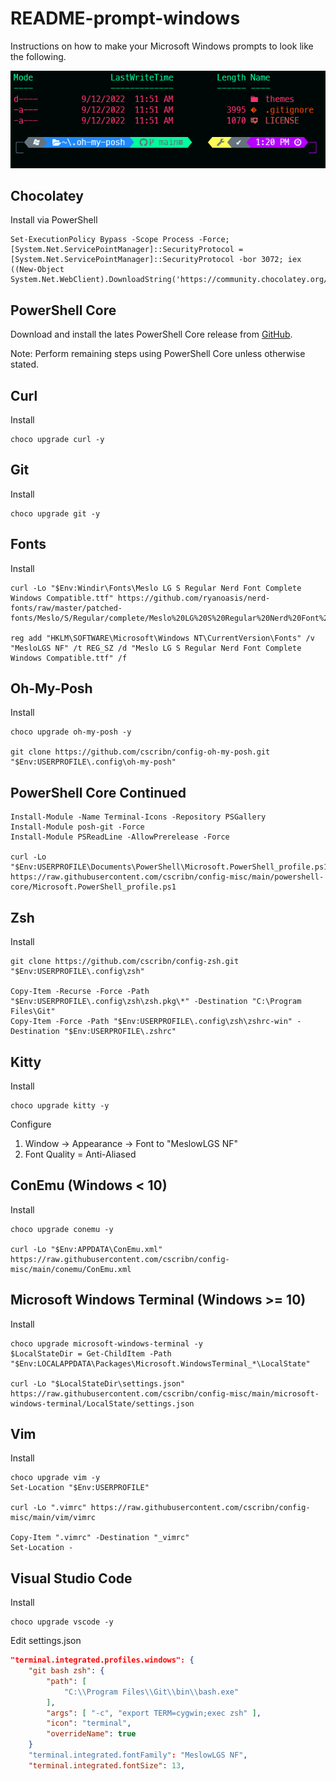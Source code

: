 # README-prompt-windows

Instructions on how to make your Microsoft Windows prompts to look like the following.

![prompt](./images/prompt.png)

## Chocolatey

Install via PowerShell

```pwsh
Set-ExecutionPolicy Bypass -Scope Process -Force; [System.Net.ServicePointManager]::SecurityProtocol = [System.Net.ServicePointManager]::SecurityProtocol -bor 3072; iex ((New-Object System.Net.WebClient).DownloadString('https://community.chocolatey.org/install.ps1'))
```

## PowerShell Core

Download and install the lates PowerShell Core release from [GitHub](https://github.com/PowerShell/PowerShell/releases).

Note: Perform remaining steps using PowerShell Core unless otherwise stated.

## Curl

Install

```pwsh
choco upgrade curl -y
```

## Git

Install

```pwsh
choco upgrade git -y
```

## Fonts

Install

```pwsh
curl -Lo "$Env:Windir\Fonts\Meslo LG S Regular Nerd Font Complete Windows Compatible.ttf" https://github.com/ryanoasis/nerd-fonts/raw/master/patched-fonts/Meslo/S/Regular/complete/Meslo%20LG%20S%20Regular%20Nerd%20Font%20Complete%20Windows%20Compatible.ttf

reg add "HKLM\SOFTWARE\Microsoft\Windows NT\CurrentVersion\Fonts" /v "MesloLGS NF" /t REG_SZ /d "Meslo LG S Regular Nerd Font Complete Windows Compatible.ttf" /f
```

## Oh-My-Posh

Install

```pwsh
choco upgrade oh-my-posh -y

git clone https://github.com/cscribn/config-oh-my-posh.git  "$Env:USERPROFILE\.config\oh-my-posh"
```

## PowerShell Core Continued

```pwsh
Install-Module -Name Terminal-Icons -Repository PSGallery
Install-Module posh-git -Force
Install-Module PSReadLine -AllowPrerelease -Force

curl -Lo "$Env:USERPROFILE\Documents\PowerShell\Microsoft.PowerShell_profile.ps1" https://raw.githubusercontent.com/cscribn/config-misc/main/powershell-core/Microsoft.PowerShell_profile.ps1
```

## Zsh

Install

```pwsh
git clone https://github.com/cscribn/config-zsh.git  "$Env:USERPROFILE\.config\zsh"

Copy-Item -Recurse -Force -Path "$Env:USERPROFILE\.config\zsh\zsh.pkg\*" -Destination "C:\Program Files\Git"
Copy-Item -Force -Path "$Env:USERPROFILE\.config\zsh\zshrc-win" -Destination "$Env:USERPROFILE\.zshrc"
```

## Kitty

Install

```pwsh
choco upgrade kitty -y
```

Configure

1. Window -> Appearance -> Font to "MeslowLGS NF"
1. Font Quality = Anti-Aliased

## ConEmu (Windows < 10)

Install

```pwsh
choco upgrade conemu -y

curl -Lo "$Env:APPDATA\ConEmu.xml" https://raw.githubusercontent.com/cscribn/config-misc/main/conemu/ConEmu.xml
```

## Microsoft Windows Terminal (Windows >= 10)

Install

```pwsh
choco upgrade microsoft-windows-terminal -y
$LocalStateDir = Get-ChildItem -Path "$Env:LOCALAPPDATA\Packages\Microsoft.WindowsTerminal_*\LocalState"

curl -Lo "$LocalStateDir\settings.json" https://raw.githubusercontent.com/cscribn/config-misc/main/microsoft-windows-terminal/LocalState/settings.json
```

## Vim

Install

```pwsh
choco upgrade vim -y
Set-Location "$Env:USERPROFILE"

curl -Lo ".vimrc" https://raw.githubusercontent.com/cscribn/config-misc/main/vim/vimrc

Copy-Item ".vimrc" -Destination "_vimrc"
Set-Location -
```

## Visual Studio Code

Install

```pwsh
choco upgrade vscode -y
```

Edit settings.json

```json
"terminal.integrated.profiles.windows": {
    "git bash zsh": {
        "path": [
            "C:\\Program Files\\Git\\bin\\bash.exe"
        ],
        "args": [ "-c", "export TERM=cygwin;exec zsh" ],
        "icon": "terminal",
        "overrideName": true
    }
    "terminal.integrated.fontFamily": "MeslowLGS NF",
    "terminal.integrated.fontSize": 13,
```
